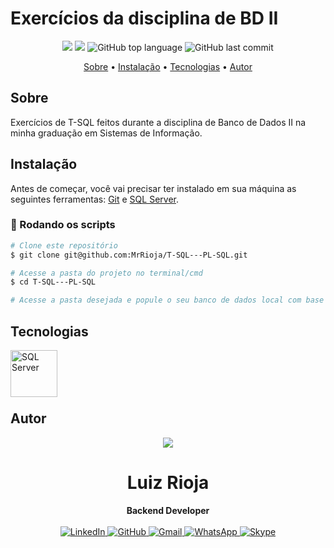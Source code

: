 # Exercícios da disciplina de BD II

<p align="center">
  <img src="https://img.shields.io/static/v1?label=T&message=SQL&color=blueviolet&style=for-the-badge"/>
  <img src="https://img.shields.io/github/license/MrRioja/T-SQL---PL-SQL?color=blueviolet&logo=License&style=for-the-badge"/>
  <img alt="GitHub top language" src="https://img.shields.io/github/languages/top/MrRioja/T-SQL---PL-SQL?color=blueviolet&logo=Microsoft-SQL-Server&logoColor=white&style=for-the-badge">
  <img alt="GitHub last commit" src="https://img.shields.io/github/last-commit/MrRioja/T-SQL---PL-SQL?color=blueviolet&style=for-the-badge">
</p>

<p align="center">
  <a href="#sobre">Sobre</a> •
  <a href="#instalação">Instalação</a> •
  <a href="#tecnologias">Tecnologias</a> •
  <a href="#autor">Autor</a>  
</p>

## Sobre

Exercícios de T-SQL feitos durante a disciplina de Banco de Dados II na minha graduação em Sistemas de Informação.

## Instalação

Antes de começar, você vai precisar ter instalado em sua máquina as seguintes ferramentas:
[Git](https://git-scm.com) e [SQL Server](https://learn.microsoft.com/en-us/sql/?view=sql-server-ver16).

### 🎲 Rodando os scripts

```bash
# Clone este repositório
$ git clone git@github.com:MrRioja/T-SQL---PL-SQL.git

# Acesse a pasta do projeto no terminal/cmd
$ cd T-SQL---PL-SQL

# Acesse a pasta desejada e popule o seu banco de dados local com base no arquivo do word presente na pasta. Feito isso, basta executar os scripts SQL.
```

## Tecnologias

<img align="left" src="https://www.svgrepo.com/show/303229/microsoft-sql-server-logo.svg" alt="SQL Server" height="75" />

<br><br><br><br>

## Autor

<div align="center">
<img src="https://images.weserv.nl/?url=avatars.githubusercontent.com/u/55336456?v=4&h=100&w=100&fit=cover&mask=circle&maxage=7d" />
<h1>Luiz Rioja</h1>
<strong>Backend Developer</strong>
<br/>
<br/>

<a href="https://linkedin.com/in/luizrioja" target="_blank">
<img alt="LinkedIn" src="https://img.shields.io/badge/linkedin-%230077B5.svg?style=for-the-badge&logo=linkedin&logoColor=white"/>
</a>

<a href="https://github.com/mrrioja" target="_blank">
<img alt="GitHub" src="https://img.shields.io/badge/github-%23121011.svg?style=for-the-badge&logo=github&logoColor=white"/>
</a>

<a href="mailto:lulyrioja@gmail.com?subject=Fala%20Dev" target="_blank">
<img alt="Gmail" src="https://img.shields.io/badge/Gmail-D14836?style=for-the-badge&logo=gmail&logoColor=white" />
</a>

<a href="https://api.whatsapp.com/send?phone=5511933572652" target="_blank">
<img alt="WhatsApp" src="https://img.shields.io/badge/WhatsApp-25D366?style=for-the-badge&logo=whatsapp&logoColor=white"/>
</a>

<a href="https://join.skype.com/invite/tvBbOq03j5Uu" target="_blank">
<img alt="Skype" src="https://img.shields.io/badge/SKYPE-%2300AFF0.svg?style=for-the-badge&logo=Skype&logoColor=white"/>
</a>

<br/>
<br/>
</div>
